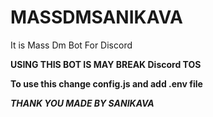 # MASSDMSANIKAVA
It is Mass Dm Bot For Discord

**USING THIS BOT IS MAY BREAK Discord TOS**

**To use this change config.js and add .env file**

***THANK YOU MADE BY SANIKAVA***

 
